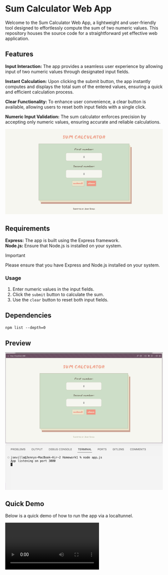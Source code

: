 # Sum Calculator Web App
Welcome to the Sum Calculator Web App, a lightweight and user-friendly tool designed to effortlessly compute the sum of two numeric values. This repository houses the source code for a straightforward yet effective web application.

## Features
**Input Interaction:** The app provides a seamless user experience by allowing input of two numeric values through designated input fields.

**Instant Calculation:** Upon clicking the submit button, the app instantly computes and displays the total sum of the entered values, ensuring a quick and efficient calculation process.

**Clear Functionality:** To enhance user convenience, a clear button is available, allowing users to reset both input fields with a single click.

**Numeric Input Validation:** The sum calculator enforces precision by accepting only numeric values, ensuring accurate and reliable calculations.

![sum calculator web app preview](files/preview.png)

## Requirements

**Express:** The app is built using the Express framework.  
**Node.js:** Ensure that Node.js is installed on your system.

> [!IMPORTANT]  
> Please ensure that you have Express and Node.js installed on your system.

### Usage

1. Enter numeric values in the input fields.
2. Click the `submit` button to calculate the sum.
3. Use the `clear` button to reset both input fields.

## Dependencies  
`npm list --depth=0`

## Preview

![sum calculator app preview via a localhost](files/sreenshot.png)
![sum calculator web app preview](files/screenshot-localhost3000.png)

## Quick Demo
Below is a quick demo of how to run the app via a localtunnel.

<video controls src="files/demo.mov" type="video/mov" />

